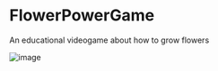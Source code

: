 # FlowerPowerGame
An educational videogame about how to grow flowers

![image](https://github.com/user-attachments/assets/7b5174bd-b18c-4aff-9083-503b99e66024)
